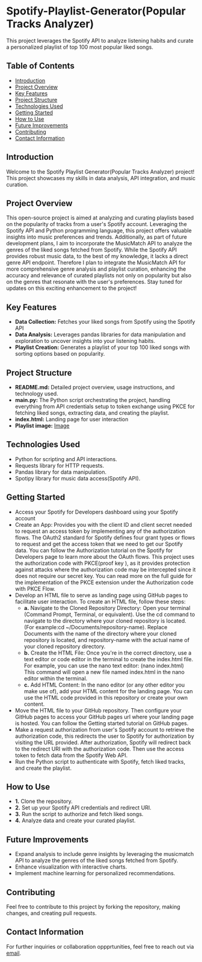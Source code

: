 # Spotify-Playlist-Generator(Popular Tracks Analyzer)
This project leverages the Spotify API to analyze listening habits and curate a personalized playlist of top 100 most popular liked songs.

## Table of Contents

- [Introduction](#introduction)
- [Project Overview](#project-overview)
- [Key Features](#key-features)
- [Project Structure](#project-structure)
- [Technologies Used](#technologies-used)
- [Getting Started](#getting-started)
- [How to Use](#how-to-use)
- [Future Improvements](#future-improvements)
- [Contributing](#contributing)
- [Contact Information](#contact-information)

## Introduction
Welcome to the Spotify Playlist Generator(Popular Tracks Analyzer) project! This project showcases my skills in data analysis, API integration, and music curation.

## Project Overview
This open-source project is aimed at analyzing and curating playlists based on the popularity of tracks from a user's Spotify account. Leveraging the Spotify API and Python programming language, this project offers valuable insights into music preferences and trends. Additionally, as part of future development plans, I aim to incorporate the MusicMatch API to analyze the genres of the liked songs fetched from Spotify. While the Spotify API provides robust music data, to the best of my knowledge, it lacks a direct genre API endpoint. Therefore I plan to integrate the MusicMatch API for more comprehensive genre analysis and playlist curation, enhancing the accuracy and relevance of curated playlists not only on popularity but also on the genres that resonate with the user's preferences. Stay tuned for updates on this exciting enhancement to the project!

## Key Features
- **Data Collection:** Fetches your liked songs from Spotify using the Spotify API
- **Data Analysis:** Leverages pandas libraries for data manipulation and exploration to uncover insights into your listening habits.
- **Playlist Creation:** Generates a playlist of your top 100 liked songs with sorting options based on popularity.

## Project Structure
- **README.md:** Detailed project overview, usage instructions, and technology used.
- **main.py:** The Python script orchestrating the project, handling everything from API credentials setup to token exchange using PKCE for fetching liked songs, extracting data, and creating the playlist.
- **index.html:** Landing page for user interaction
- **Playlist image:** [Image](Playlist_image/playlist.png)

## Technologies Used
- Python for scripting and API interactions.
- Requests library for HTTP requests.
- Pandas library for data manipulation.
- Spotipy library for music data access(Spotify API).

## Getting Started
- Access your Spotify for Developers dashboard using your Spotify account
- Create an App: Provides you with the client ID and client secret needed to request an access token by implementing any of the authorization flows.
The OAuth2 standard for Spotify defines four grant types or flows to request and get the access token that we need to get our Spotify data. You can follow the Authorization tutorial on the Spotify for Developers page to learn more about the OAuth flows.
This project uses the authorization code with PKCE(proof key ), as it provides protection against attacks where the authorization code may be intercepted since it does not require our secret key. You can read more on the full guide for the implementation of the PKCE extension under the Authorization code with PKCE Flow.
- Develop an HTML file to serve as landing page using GitHub pages to facilitate user interaction.
To create an HTML file, follow these steps:
   - **a.** Navigate to the Cloned Repository Directory: Open your terminal (Command Prompt, Terminal, or equivalent).
   Use the cd command to navigate to the directory where your cloned repository is located.
   (For example:cd ~/Documents/repository-name).
   Replace Documents with the name of the directory where your cloned repository is located, and repository-name with the actual name of your cloned repository directory.
   - **b.** Create the HTML File: Once you're in the correct directory, use a text editor or code editor in the terminal to create the index.html file. For example, you can use the nano text editor:
   (nano index.html)
   This command will open a new file named index.html in the nano editor within the terminal.
   - **c.** Add HTML Content: In the nano editor (or any other editor you make use of), add your HTML content for the landing page. You can use the HTML code provided in this repository or create your own content.
- Move the HTML file to your GitHub repository. Then configure your GitHub pages to access your GitHub pages url where your landing page is hosted. You can follow the Getting started tutorial on GitHub pages.
- Make a request authorization from user's Spotify account to retrieve the authorization code, this redirects the user to Spotify for authorization by visiting the URL provided.
After authorization, Spotify will redirect back to the redirect URI with the authorization code. Then use the access token to fetch data from the Spotify Web API.
- Run the Python script to authenticate with Spotify, fetch liked tracks, and create the playlist.

## How to Use
- **1.** Clone the repository.
- **2.** Set up your Spotify API credentials and redirect URI.
- **3.** Run the script to authorize and fetch liked songs.
- **4.** Analyze data and create your curated playlist.

## Future Improvements
- Expand analysis to include genre insights by leveraging the musicmatch API to analyze the genres of the liked songs fetched from Spotify.
- Enhance visualization with interactive charts.
- Implement machine learning for personalized recommendations.

## Contributing
Feel free to contribute to this project by forking the repository, making changes, and creating pull requests.

## Contact Information
For further inquiries or collaboration oppprtunities, feel free to reach out via [email](segunbakare.d@gmail.com).
